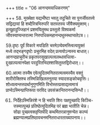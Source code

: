 +++
title = "06 आनन्दमयाधिकरणम्"

+++
58. मुख्येक्षा यद्यभीष्टा भवतु तदुचिते सा पुनर्जीवतत्त्वे  
सद्विद्यायां हि शब्दैस्त्रिभिरुपरि सतस्तस्य जीवैक्यमुक्तम्।  
इत्यूहादुज्जिहानं प्रशमयितुमथ प्रस्तुतो विश्वकर्मा  
जीवस्याप्यन्तरात्मा निरुपधिकमहानन्दथुस्स्थाप्यतेऽत्र।।

59.दृष्टः पूर्वं विकारे मयडिति चरमेऽप्येवमस्त्वित्ययुक्तं  
मध्ये तद्भङ्गदृष्टेः प्रचुरमिह वदेत् प्रत्ययोऽन्यस्य बाधात्।  
आनन्दप्राचुरीच प्रकृतपरसुखाल्पत्वलब्धावधित्वा-  
द्दुःखाल्पत्वानपेक्षा परदुरितभिदश्शासितुस्तद्विरोधात्।।

60.आत्मा तस्यैष एवेत्युदितमनितरात्मत्वमस्यैव वक्तुं  
शारीरोक्तिश्च तस्मिन्निखिलतनुतया स्यादसङ्कोचवृत्तिः।  
शोध्यत्वन्तत्तदर्थानुगुणमिति विभोस्तत्प्रसाद्यत्वमात्रं   
प्राप्येऽस्मिन्प्राप्तिरूपा परविद उपसंक्रान्तिरानन्दसिन्धौ।।

61. निर्देहेऽस्मिन्निरंशे न हि भवति शिरः पक्षपुच्छादि किञ्चि-  
त्तस्मात्पुच्छं प्रतिष्ठेत्युदितमिह परं ब्रह्म भातीति चेन्न।  
सोढा पुच्छत्वक्लृप्तिर्यदि कथमितरन्नानुमन्येत कल्प्यं  
ब्रह्मण्यात्मप्रतिष्ठावचनमनितराधारताख्यापनाय।।